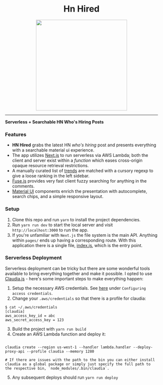 <h1 align="center">Hn Hired</h1>

<div align="center">
  <img height="300"  src="https://user-images.githubusercontent.com/34672/42607219-a4162386-8536-11e8-9187-a16f5db7e63a.png">
</div>

---
<strong>Serverless + Searchable HN Who's Hiring Posts</strong>


### Features

* **HN Hired** grabs the latest HN *who's hiring* post and presents everything with a searchable material ui experience.  
* The app utilizes [Next.js](https://nextjs.org/) to run serverless via AWS Lambda; both the client and server exist within a *function* which eases cross-origin opaque resource retrieval restrictions.
* A manually curated list of [trends](lib/config.json#L19) are matched with a cursory regexp to give a loose ranking in the left sidebar.
* [Fuse.js](http://fusejs.io/) provides very fast client fuzzy searching for anything in the comments.
* [Material UI](https://material-ui.com/) components enrich the presentation with autocomplete, search chips, and a simple responsive layout.

### Setup
1. Clone this repo and run `yarn` to install the project dependencies.  
2. Run `yarn run dev` to start the local server and visit `http://localhost:3000` to run the app.
3. If you're unfamiliar with `Next.js` the file system is the main API. Anything within `pages/` ends up having a corresponding route.  With this application there is a single file, [index.js](pages/index.js), which is the entry point.  

### Serverless Deployment
Serverless deployment can be tricky but there are some wonderful tools available to bring everything together and make it possible.  I opted to use [Claudia.js](https://claudiajs.com/) - here's some important steps to make everything happen:

1. Setup the necessary AWS credentials.  See [here](https://claudiajs.com/tutorials/installing.html) under `Configuring access credentials`.  
2. Change your `.aws/credentials` so that there is a profile for claudia:
```
$ cat ~/.aws/credentials
[claudia]
aws_access_key_id = abc
aws_secret_access_key = 123
```
3. Build the project with `yarn run build`
4. Create an AWS Lambda function and deploy it:

  ```

  claudia create --region us-west-1 --handler lambda.handler --deploy-proxy-api --profile claudia --memory 1280

  # If there are issues with the path to the bin you can either install claudia as a global package or simply just specify the full path to the respective bin, `node_modules/.bin/claudia`.
  ```

5. Any subsequent deploys should run `yarn run deploy`

